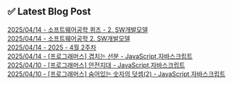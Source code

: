 

## ✅ Latest Blog Post

[2025/04/14 - 소프트웨어공학  퀴즈 - 2. SW개발모델](https://blog.naver.com/kwmingyu/223832765450?fromRss=true&trackingCode=rss) <br/>
[2025/04/14 - 소프트웨어공학 2. SW개발모델](https://blog.naver.com/kwmingyu/223832712585?fromRss=true&trackingCode=rss) <br/>
[2025/04/14 - 2025 - 4월 2주차](https://blog.naver.com/kwmingyu/223832457446?fromRss=true&trackingCode=rss) <br/>
[2025/04/14 - [프로그래머스] 겹치는 선분 - JavaScript,자바스크립트](https://blog.naver.com/kwmingyu/223832445387?fromRss=true&trackingCode=rss) <br/>
[2025/04/10 - [프로그래머스] 안전지대 - JavaScript,자바스크립트](https://blog.naver.com/kwmingyu/223828275937?fromRss=true&trackingCode=rss) <br/>
[2025/04/10 - [프로그래머스]  숨어있는 숫자의 덧셈(2) - JavaScript,자바스크립트](https://blog.naver.com/kwmingyu/223828229875?fromRss=true&trackingCode=rss) <br/>
